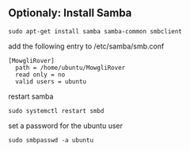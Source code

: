 ## Optionaly: Install Samba

```
sudo apt-get install samba samba-common smbclient
```

add the following entry to /etc/samba/smb.conf

```
[MowgliRover]
  path = /home/ubuntu/MowgliRover
  read only = no
  valid users = ubuntu
```

restart samba

```
sudo systemctl restart smbd
```

set a password for the ubuntu user

```
sudo smbpasswd -a ubuntu
```
